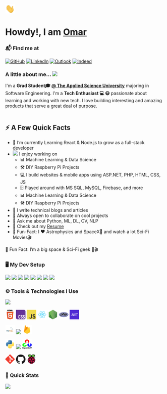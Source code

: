 <img width="30px" margin="0px" src="https://raw.githubusercontent.com/ABSphreak/ABSphreak/master/gifs/Hi.gif">
<h1>Howdy!, I am <a href="https://github.com/floatomar">Omar</a> </h1>
</h1>

### 📬 Find me at
[![GitHub](https://img.shields.io/badge/-GitHub-black?style=flat-square&logo=github&logoColor=white&link=https://github.com/floatomar)](https://github.com/floatomar) 
[![LinkedIn](https://img.shields.io/badge/-LinkedIn-blue?style=flat-square&logo=linkedin&logoColor=white&link=https://www.linkedin.com/in/omarabdulmajeed)](https://www.linkedin.com/in/omarabdulmajeed) 
[![Outlook](https://img.shields.io/badge/-Outlook-0078D4?style=flat-square&logo=microsoft-outlook&logoColor=white&link=mailto:omar-abdulmajeed@outlook.sa)](mailto:omar-abdulmajeed@outlook.sa) 
[![Indeed](https://img.shields.io/badge/-Indeed-2164F3?style=flat-square&logo=Indeed&logoColor=white&link=https://profile.indeed.com/p/omara-93w50t3)](https://profile.indeed.com/p/omara-93w50t3)


### A little about me...  <img src="https://media.giphy.com/media/VgCDAzcKvsR6OM0uWg/giphy.gif" width="50"> 
I'm a **Grad Student🎓 [@ The Applied Science University](https://www.asu.edu.jo/en/Pages/default.aspx)** majoring in Software Engineering. I'm a **Tech Enthusiast 💻 😃** passionate about learning and working with new tech. I love building interesting and amazing products that serve a great deal of purpose. <br/><br/>




## ⚡️ A Few Quick Facts

- 🔭 I’m currently Learning React & Node.js to grow as a full-stack developer
- <img src="https://media.giphy.com/media/WUlplcMpOCEmTGBtBW/giphy.gif" width="30">  I enjoy working on
  - 📊 Machine Learning & Data Science
  - 🛠 DIY Raspberry Pi Projects
  - 💻 I build websites & mobile apps using ASP.NET, PHP, HTML, CSS, JS
  - 🗄 Played around with MS SQL, MySQL, Firebase, and more
  - 📊 Machine Learning & Data Science
  - 🛠 DIY Raspberry Pi Projects
- 📝 I write technical blogs and articles
- 👯 Always open to collaborate on cool projects
- 💬 Ask me about Python, ML, DL, CV, NLP
- 📙 Check out my [Resume](https://www.linkedin.com/in/omarabdulmajeed/)
- 🎉 Fun-Fact: I ❤️ Astrophysics and SpaceX🚀 and watch a lot Sci-Fi Movies🎬



🎉 Fun Fact: I’m a big space & Sci-Fi geek 🌌🎬
### 🖥️ My Dev Setup
<code><img src="https://img.shields.io/badge/Custom-PC-555555?style=flat-square&logo=pcgaming&logoColor=white"></code>
<code><img src="https://img.shields.io/badge/Windows-555555.svg?&style=flat-square&logo=windows&logoColor=0078D6"></code>
<code><img src="https://img.shields.io/badge/VS%20Code-555555?style=flat-square&logo=visual-studio-code&logoColor=007ACC"></code> 
<code><img src="https://img.shields.io/badge/Visual%20Studio-555555?style=flat-square&logo=visual-studio&logoColor=5C2D91"></code> 
<code><img src="https://img.shields.io/badge/Anaconda-555555.svg?&style=flat-square&logo=anaconda&logoColor=44A833"></code> 
<code><img src="https://img.shields.io/badge/Terminal-555555.svg?&style=flat-square&logo=powershell&logoColor=white"></code> 
<code><img src="https://img.shields.io/badge/Chrome-555555.svg?&style=flat-square&logo=google-chrome&logoColor=FABC0C"></code> 
<code><img src="https://img.shields.io/badge/Spotify-555555.svg?&style=flat-square&logo=spotify&logoColor=1ED760"></code> 


### ⚙️ Tools & Technologies I Use  
  <img src="https://github-readme-stats.vercel.app/api/top-langs/?username=floatomar&layout=compact&theme=react" />

<!-- Web Development -->
<code><img height="30" src="https://raw.githubusercontent.com/github/explore/master/topics/html/html.png"></code>
<code><img height="30" src="https://raw.githubusercontent.com/github/explore/master/topics/css/css.png"></code>
<code><img height="30" src="https://raw.githubusercontent.com/github/explore/master/topics/javascript/javascript.png"></code>
<code><img height="30" src="https://raw.githubusercontent.com/github/explore/master/topics/react/react.png"></code>
<code><img height="30" src="https://raw.githubusercontent.com/github/explore/master/topics/nodejs/nodejs.png"></code>
<code><img height="30" src="https://raw.githubusercontent.com/github/explore/master/topics/php/php.png"></code>
<code><img height="30" src="https://raw.githubusercontent.com/github/explore/master/topics/dotnet/dotnet.png"></code>

<!-- Databases -->
<code><img height="30" src="https://raw.githubusercontent.com/github/explore/master/topics/mysql/mysql.png"></code>
<code><img height="30" src="https://upload.wikimedia.org/wikipedia/commons/8/87/Sql_data_base_with_logo.png"></code>
<code><img height="30" src="https://raw.githubusercontent.com/github/explore/master/topics/firebase/firebase.png"></code>

<!-- Python & Libraries -->
<code><img height="30" src="https://raw.githubusercontent.com/github/explore/master/topics/python/python.png"></code>
<code><img height="30" src="https://pandas.pydata.org/static/img/pandas_white.svg"></code>
<code><img height="30" src="https://raw.githubusercontent.com/github/explore/master/topics/opencv/opencv.png"></code>

<!-- Others -->
<code><img height="30" src="https://raw.githubusercontent.com/github/explore/master/topics/git/git.png"></code>
<code><img height="30" src="https://raw.githubusercontent.com/github/explore/master/topics/github/github.png"></code>
<code><img height="30" src="https://raw.githubusercontent.com/github/explore/master/topics/raspberry-pi/raspberry-pi.png"></code>

### 🚀 Quick Stats

<div >
    <img src="https://github-readme-streak-stats.herokuapp.com/?user=floatomar&theme=react" />


</div>

